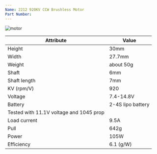 ```yaml
---
Name: 2212 920KV CCW Brushless Motor
Part Number:
---
```

![motor](Pasted%20image%2020240319141635.png)


| Attribute       | Value            |
|-----------------|------------------|
| Height          | 30mm             |
| Width           | 27.7mm           |
| Weight          | about 50g        |
| Shaft           | 6mm              |
| Shaft length    | 7mm              |
| KV (rpm/V)      | 920              |
| Voltage         | 7.4-14.8V        |
| Battery         | 2-4S lipo battery |
| Tested with 11.1V voltage and 1045 prop | |
| Load current    | 9.5A             |
| Pull            | 642g             |
| Power           | 105W             |
| Efficiency      | 6.1 (g/W)        |
